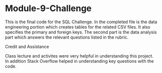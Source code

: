# Module-9-Challenge
This is the final code for the SQL Challenge. In the completed file is the data engineering portion which creates tables for the related CSV files. It also specifies the primary and foreign keys. The second part is the data analysis part which answers the relevant questions listed in the rubric.

Credit and Assistance

Class lecture and activites were very helpful in understanding this project. In addition Stack Overflow helped in understanding key questions with the code.
